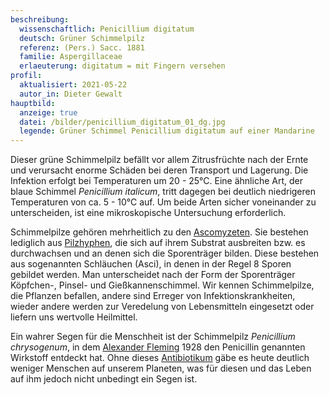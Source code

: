 ```yaml
---
beschreibung:
  wissenschaftlich: Penicillium digitatum
  deutsch: Grüner Schimmelpilz
  referenz: (Pers.) Sacc. 1881
  familie: Aspergillaceae
  erlaeuterung: digitatum = mit Fingern versehen
profil:
  aktualisiert: 2021-05-22
  autor_in: Dieter Gewalt
hauptbild:
  anzeige: true
  datei: /bilder/penicillium_digitatum_01_dg.jpg
  legende: Grüner Schimmel Penicillium digitatum auf einer Mandarine
---
```

Dieser grüne Schimmelpilz befällt vor allem Zitrusfrüchte nach der Ernte und verursacht enorme Schäden bei deren Transport und Lagerung. Die Infektion erfolgt bei Temperaturen um 20 - 25°C. Eine ähnliche Art, der blaue Schimmel *Penicillium italicum*,  tritt dagegen bei deutlich niedrigeren Temperaturen von ca. 5 - 10°C auf. Um beide Arten sicher voneinander zu unterscheiden, ist eine mikroskopische Untersuchung erforderlich. 

Schimmelpilze gehören mehrheitlich zu den [Ascomyzeten](Ascomyzeten "Glossar"). Sie bestehen lediglich aus [Pilzhyphen](Hyphen "Glossar"), die sich auf ihrem Substrat ausbreiten bzw. es durchwachsen und an denen sich die Sporenträger bilden. Diese bestehen aus sogenannten Schläuchen (Asci), in denen in der Regel 8 Sporen gebildet werden. Man unterscheidet nach der Form der Sporenträger Köpfchen-, Pinsel- und Gießkannenschimmel. Wir kennen Schimmelpilze, die Pflanzen befallen, andere sind Erreger von Infektionskrankheiten, wieder andere werden zur Veredelung von Lebensmitteln eingesetzt oder liefern uns wertvolle Heilmittel. 

Ein wahrer Segen für die Menschheit ist der Schimmelpilz *Penicillium chrysogenum*, in dem [Alexander Fleming](https://de.wikipedia.org/wiki/Alexander_Fleming) 1928 den Penicillin genannten Wirkstoff entdeckt hat. Ohne dieses [Antibiotikum](https://de.wikipedia.org/wiki/Antibiotikum) gäbe es heute deutlich weniger Menschen auf unserem Planeten, was für diesen und das Leben auf ihm jedoch nicht unbedingt ein Segen ist.